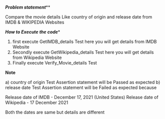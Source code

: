 *****Problem statement*******

Compare the movie details Like country of origin and release date from IMDB & WIKIPEDIA Websites

*****How to Execute the code******

1) first execute GetIMDB_details Test here you will get details from IMDB Website
2) Secondly execute GetWikipedia_details Test here you will get details from Wikipedia Website
3) Finally execute Verify_Movie_details Test

******Note******

a) country of origin Test Assertion statement will be Passed as expected
b) release date Test Assertion statement will be Failed as expected because

Release date of IMDB - December 17, 2021 (United States)
Release date of Wikipedia - 17 December 2021

Both the dates are same but details are different


